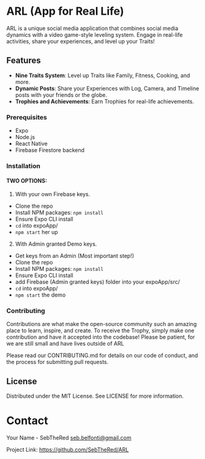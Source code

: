 # ARL (App for Real Life)

ARL is a unique social media application that combines social media dynamics with a video game-style leveling system. Engage in real-life activities, share your experiences, and level up your Traits!

## Features

- **Nine Traits System**: Level up Traits like Family, Fitness, Cooking, and more.
- **Dynamic Posts**: Share your Experiences with Log, Camera, and Timeline posts with your friends or the globe.
- **Trophies and Achievements**: Earn Trophies for real-life achievements.

### Prerequisites

- Expo
- Node.js
- React Native
- Firebase Firestore backend


### Installation
#### TWO OPTIONS:

1. With your own Firebase keys.
- Clone the repo
- Install NPM packages: `npm install`
- Ensure Expo CLI install
- `cd` into expoApp/
- `npm start` her up

2. With Admin granted Demo keys.
- Get keys from an Admin (Most important step!)
- Clone the repo
- Install NPM packages: `npm install`
- Ensure Expo CLI install
- add Firebase (Admin granted keys) folder into your expoApp/src/
- `cd` into expoApp/
- `npm start` the demo


### Contributing
Contributions are what make the open-source community such an amazing place to learn, inspire, and create.
To receive the Trophy, simply make one contribution and have it accepted into the codebase!
Please be patient, for we are still small and have lives outside of ARL 

Please read our CONTRIBUTING.md for details on our code of conduct, and the process for submitting pull requests.

## License
Distributed under the MIT License. See LICENSE for more information.

# Contact
Your Name - SebTheRed seb.belfonti@gmail.com

Project Link: https://github.com/SebTheRed/ARL